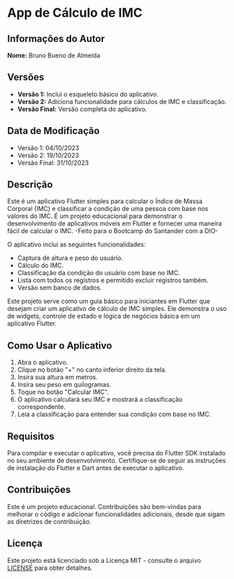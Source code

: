 # App de Cálculo de IMC

## Informações do Autor
**Nome:** Bruno Bueno de Almeida

## Versões
- **Versão 1:** Inclui o esqueleto básico do aplicativo.
- **Versão 2:** Adiciona funcionalidade para cálculos de IMC e classificação.
- **Versão Final:** Versão completa do aplicativo.

## Data de Modificação
- Versão 1: 04/10/2023
- Versão 2: 19/10/2023
- Versão Final: 31/10/2023

## Descrição
Este é um aplicativo Flutter simples para calcular o Índice de Massa Corporal (IMC) e classificar a condição de uma pessoa com base nos valores do IMC. É um projeto educacional para demonstrar o desenvolvimento de aplicativos móveis em Flutter e fornecer uma maneira fácil de calcular o IMC.
-Feito para o Bootcamp do Santander com a DIO-

O aplicativo inclui as seguintes funcionalidades:
- Captura de altura e peso do usuário.
- Cálculo do IMC.
- Classificação da condição do usuário com base no IMC.
- Lista com todos os registros e permitido excluir registros também.
- Versão sem banco de dados.

Este projeto serve como um guia básico para iniciantes em Flutter que desejam criar um aplicativo de cálculo de IMC simples. Ele demonstra o uso de widgets, controle de estado e lógica de negócios básica em um aplicativo Flutter.

## Como Usar o Aplicativo
1. Abra o aplicativo.
2. Clique no botão "+" no canto inferior direito da tela.  
3. Insira sua altura em metros.
4. Insira seu peso em quilogramas.
5. Toque no botão "Calcular IMC".
6. O aplicativo calculará seu IMC e mostrará a classificação correspondente.
7. Leia a classificação para entender sua condição com base no IMC.

## Requisitos
Para compilar e executar o aplicativo, você precisa do Flutter SDK instalado no seu ambiente de desenvolvimento. Certifique-se de seguir as instruções de instalação do Flutter e Dart antes de executar o aplicativo.

## Contribuições
Este é um projeto educacional. Contribuições são bem-vindas para melhorar o código e adicionar funcionalidades adicionais, desde que sigam as diretrizes de contribuição.

## Licença
Este projeto está licenciado sob a Licença MIT - consulte o arquivo [LICENSE](LICENSE) para obter detalhes.
